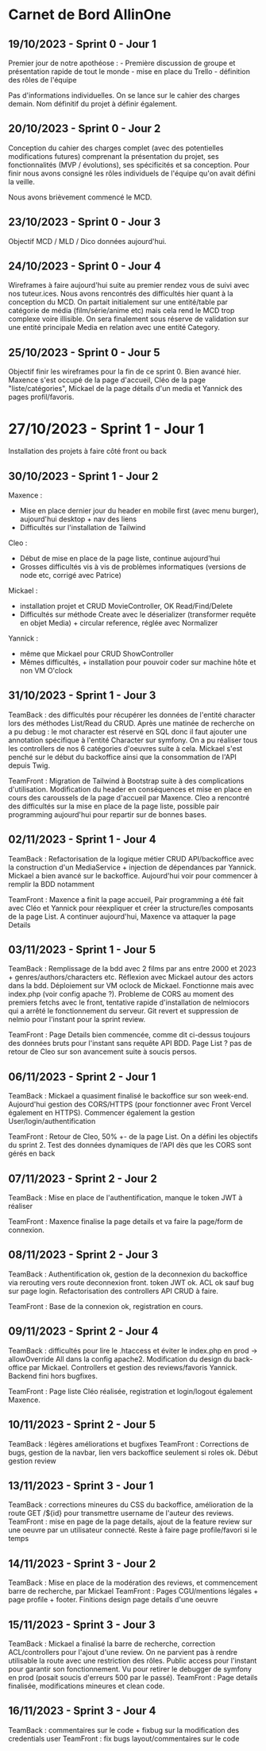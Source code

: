 # Carnet de Bord AllinOne

## 19/10/2023 - Sprint 0 - Jour 1

Premier jour de notre apothéose : - Première discussion de groupe et présentation rapide de tout le monde - mise en place du Trello - définition des rôles de l'équipe

Pas d'informations individuelles. On se lance sur le cahier des charges demain. Nom définitif du projet à définir également.

## 20/10/2023 - Sprint 0 - Jour 2

Conception du cahier des charges complet (avec des potentielles modifications futures) comprenant la présentation du projet, ses fonctionnalités (MVP / évolutions), ses spécificités et sa conception. Pour finir nous avons consigné les rôles individuels de l'équipe qu'on avait défini la veille.

Nous avons brièvement commencé le MCD.

## 23/10/2023 - Sprint 0 - Jour 3

Objectif MCD / MLD / Dico données aujourd'hui.

## 24/10/2023 - Sprint 0 - Jour 4

Wireframes à faire aujourd'hui suite au premier rendez vous de suivi avec nos tuteur.ices.
Nous avons rencontrés des difficultés hier quant à la conception du MCD. On partait initialement sur une entité/table par catégorie de média (film/série/anime etc) mais cela rend le MCD trop complexe voire illisible. On sera finalement sous réserve de validation sur une entité principale Media en relation avec une entité Category.

## 25/10/2023 - Sprint 0 - Jour 5

Objectif finir les wireframes pour la fin de ce sprint 0. Bien avancé hier. Maxence s'est occupé de la page d'accueil, Cléo de la page "liste/catégories", Mickael de la page détails d'un media et Yannick des pages profil/favoris.

# 27/10/2023 - Sprint 1 - Jour 1

Installation des projets à faire côté front ou back

## 30/10/2023 - Sprint 1 - Jour 2

Maxence :

- Mise en place dernier jour du header en mobile first (avec menu burger), aujourd'hui desktop + nav des liens
- Difficultés sur l'installation de Tailwind

Cleo :

- Début de mise en place de la page liste, continue aujourd'hui
- Grosses difficultés vis à vis de problèmes informatiques (versions de node etc, corrigé avec Patrice)

Mickael :

- installation projet et CRUD MovieController, OK Read/Find/Delete
- Difficultés sur méthode Create avec le déserializer (transformer requête en objet Media) + circular reference, réglée avec Normalizer

Yannick :

- même que Mickael pour CRUD ShowController
- Mêmes difficultés, + installation pour pouvoir coder sur machine hôte et non VM O'clock

## 31/10/2023 - Sprint 1 - Jour 3

TeamBack : des difficultés pour récupérer les données de l'entité character lors des méthodes List/Read du CRUD. Après une matinée de recherche on a pu debug : le mot character est réservé en SQL donc il faut ajouter une annotation spécifique à l'entité Character sur symfony. On a pu réaliser tous les controllers de nos 6 catégories d'oeuvres suite à cela. Mickael s'est penché sur le début du backoffice ainsi que la consommation de l'API depuis Twig.

TeamFront : Migration de Tailwind à Bootstrap suite à des complications d'utilisation. Modification du header en conséquences et mise en place en cours des caroussels de la page d'accueil par Maxence.
Cleo a rencontré des difficultés sur la mise en place de la page liste, possible pair programming aujourd'hui pour repartir sur de bonnes bases.

## 02/11/2023 - Sprint 1 - Jour 4

TeamBack : Refactorisation de la logique métier CRUD API/backoffice avec la construction d'un MediaService + injection de dépendances par Yannick. Mickael a bien avancé sur le backoffice. Aujourd'hui voir pour commencer à remplir la BDD notamment

TeamFront : Maxence a finit la page accueil, Pair programming a été fait avec Cléo et Yannick pour réexpliquer et créer la structure/les composants de la page List. A continuer aujourd'hui, Maxence va attaquer la page Details

## 03/11/2023 - Sprint 1 - Jour 5

TeamBack : Remplissage de la bdd avec 2 films par ans entre 2000 et 2023 + genres/authors/characters etc. Réflexion avec Mickael autour des actors dans la bdd. Déploiement sur VM oclock de Mickael. Fonctionne mais avec index.php (voir config apache ?). Probleme de CORS au moment des premiers fetchs avec le front, tentative rapide d'installation de nelmiocors qui a arrêté le fonctionnement du serveur. Git revert et suppression de nelmio pour l'instant pour la sprint review.

TeamFront : Page Details bien commencée, comme dit ci-dessus toujours des données bruts pour l'instant sans requête API BDD. Page List ? pas de retour de Cleo sur son avancement suite à soucis persos.

## 06/11/2023 - Sprint 2 - Jour 1

TeamBack : Mickael a quasiment finalisé le backoffice sur son week-end. Aujourd'hui gestion des CORS/HTTPS (pour fonctionner avec Front Vercel également en HTTPS). Commencer également la gestion User/login/authentification

TeamFront : Retour de Cleo, 50% +- de la page List. On a défini les objectifs du sprint 2. Test des données dynamiques de l'API dès que les CORS sont gérés en back

## 07/11/2023 - Sprint 2 - Jour 2

TeamBack : Mise en place de l'authentification, manque le token JWT à réaliser

TeamFront : Maxence finalise la page details et va faire la page/form de connexion.

## 08/11/2023 - Sprint 2 - Jour 3

TeamBack : Authentification ok, gestion de la deconnexion du backoffice via rerouting vers route deconnexion front. token JWT ok. ACL ok sauf bug sur page login. Refactorisation des controllers API CRUD à faire.

TeamFront : Base de la connexion ok, registration en cours.

## 09/11/2023 - Sprint 2 - Jour 4

TeamBack : difficultés pour lire le .htaccess et éviter le index.php en prod -> allowOverride All dans la config apache2. Modification du design du back-office par Mickael. Controllers et gestion des reviews/favoris Yannick. Backend fini hors bugfixes.

TeamFront : Page liste Cléo réalisée, registration et login/logout également Maxence.

## 10/11/2023 - Sprint 2 - Jour 5

TeamBack : légères améliorations et bugfixes
TeamFront : Corrections de bugs, gestion de la navbar, lien vers backoffice seulement si roles ok. Début gestion review

## 13/11/2023 - Sprint 3 - Jour 1

TeamBack : corrections mineures du CSS du backoffice, amélioration de la route GET /${id} pour transmettre username de l'auteur des reviews.
TeamFront : mise en page de la page details, ajout de la feature review sur une oeuvre par un utilisateur connecté. Reste à faire page profile/favori si le temps

## 14/11/2023 - Sprint 3 - Jour 2

TeamBack : Mise en place de la modération des reviews, et commencement barre de recherche, par Mickael
TeamFront : Pages CGU/mentions légales + page profile + footer. Finitions design page details d'une oeuvre

## 15/11/2023 - Sprint 3 - Jour 3

TeamBack : Mickael a finalisé la barre de recherche, correction ACL/controllers pour l'ajout d'une review. On ne parvient pas à rendre utilisable la route avec une restriction des rôles. Public access pour l'instant pour garantir son fonctionnement. Vu pour retirer le debugger de symfony en prod (posait soucis d'erreurs 500 par le passé).
TeamFront : Page details finalisée, modifications mineures et clean code.

## 16/11/2023 - Sprint 3 - Jour 4

TeamBack : commentaires sur le code + fixbug sur la modification des credentials user
TeamFront : fix bugs layout/commentaires sur le code
